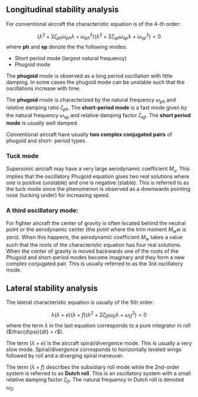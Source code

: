 
## Longitudinal stability analysis

For conventional aircraft the  characteristic equation is of the 4-th order:

$$
(\lambda^2+2\zeta_{ph}\omega_{ph}\lambda+\omega^2_{ph})(\lambda^2+2\zeta_{sp}\omega_{sp}\lambda+\omega^2_{sp}) = 0
$$
where **ph** and **sp** denote the the following modes:

- Short period mode (largest natural frequency)
- Phugoid mode

The **phugoid** mode is observed as a long period oscillation with little damping. In some cases the phugoid mode can be unstable such that the oscillations increase with time.

The **phugoid** mode is characterized by the natural frequency $\omega_{ph}$ and relative damping ratio $\zeta_{ph}$. The **short-period mode** is a fast mode given by the natural frequency $\omega_{sp}$ and relative damping factor $\zeta_{sp}$. The **short period mode** is usually well damped.

Conventional aircraft have usually **two complex conjugated pairs** of phugoid and short- period types.

### Tuck mode

Supersonic aircraft may have a very large aerodynamic coefficient $M_{u}$. This implies that the oscillatory Phugoid equation gives two real solutions where one is positive (unstable) and one is negative (stable). This is referred to as the tuck mode since the phenomenon is observed as a downwards pointing nose (tucking under) for increasing speed.

### A third oscillatory mode:

For fighter aircraft the center of gravity is often located behind the neutral point or the aerodynamic center (the point where the trim moment $M_{w}w$ is zero). When this happens, the aerodynamic coefficient $M_{w}$ takes a value such that the roots of the characteristic equation has four real solutions. When the center of gravity is moved backwards one of the roots of the Phugoid and short-period modes become imaginary and they form a new complex conjugated pair. This is usually referred to as the 3rd oscillatory mode.

## Lateral stability analysis

The lateral characteristic equation is usually of the 5th order:

$$
\lambda(\lambda+e)(\lambda+f)(\lambda^2+2\zeta_{D}\omega_{D}\lambda+\omega^2_{D}) = 0
$$
where the term $\lambda$ in the last equation corresponds to a pure integrator in roll ($\frac{d\psi}{dt} = r$).

The term $(λ + e)$ is the aircraft spiral/divergence mode. This is usually a very slow mode. Spiral/divergence corresponds to horizontally leveled wings followed by roll and a diverging spiral maneuver.

The term $(λ + f)$ describes the subsidiary roll mode while the 2nd-order system is referred to as **Dutch roll**. This is an oscillatory system with a small relative damping factor $ζ_{D}$. The natural frequency in Dutch roll is denoted $ω_{D}$